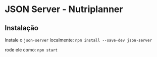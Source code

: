 # JSON Server - Nutriplanner

## Instalação
Instale o `json-server` localmente:
`npm install --save-dev json-server`

rode ele como:
`npm start`